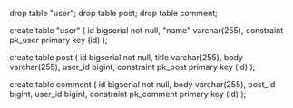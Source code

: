 drop table "user";
drop table post;
drop table comment;

create table "user" (
	id bigserial not null,
	"name" varchar(255),
	constraint pk_user primary key (id)
);

create table post (
	id bigserial not null,
	title varchar(255),
	body varchar(255),
	user_id bigint,
	constraint pk_post primary key (id)
);

create table comment (
	id bigserial not null,
	body varchar(255),
	post_id bigint,
	user_id bigint,
	constraint pk_comment primary key (id)
);